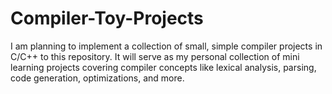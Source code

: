 # Compiler-Toy-Projects
I am planning to implement a collection of small, simple compiler projects in C/C++ to this repository. It will serve as my personal collection of mini learning projects covering compiler concepts like lexical analysis, parsing, code generation, optimizations, and more.
